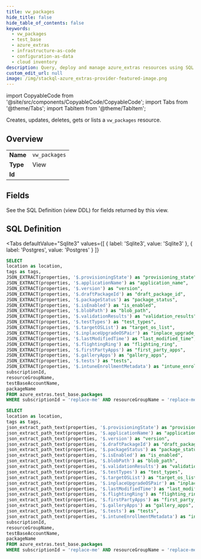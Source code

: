 ```yaml
--- 
title: vw_packages
hide_title: false
hide_table_of_contents: false
keywords:
  - vw_packages
  - test_base
  - azure_extras
  - infrastructure-as-code
  - configuration-as-data
  - cloud inventory
description: Query, deploy and manage azure_extras resources using SQL
custom_edit_url: null
image: /img/stackql-azure_extras-provider-featured-image.png
---
```


import CopyableCode from '@site/src/components/CopyableCode/CopyableCode';
import Tabs from '@theme/Tabs';
import TabItem from '@theme/TabItem';

Creates, updates, deletes, gets or lists a <code>vw_packages</code> resource.

## Overview
<table><tbody>
<tr><td><b>Name</b></td><td><code>vw_packages</code></td></tr>
<tr><td><b>Type</b></td><td>View</td></tr>
<tr><td><b>Id</b></td><td><CopyableCode code="azure_extras.test_base.vw_packages" /></td></tr>
</tbody></table>

## Fields

See the SQL Definition (view DDL) for fields returned by this view.

## SQL Definition

<Tabs
defaultValue="Sqlite3"
values={[
{ label: 'Sqlite3', value: 'Sqlite3' },
{ label: 'Postgres', value: 'Postgres' }
]}
>
<TabItem value="Sqlite3">

```sql
SELECT
location as location,
tags as tags,
JSON_EXTRACT(properties, '$.provisioningState') as "provisioning_state",
JSON_EXTRACT(properties, '$.applicationName') as "application_name",
JSON_EXTRACT(properties, '$.version') as "version",
JSON_EXTRACT(properties, '$.draftPackageId') as "draft_package_id",
JSON_EXTRACT(properties, '$.packageStatus') as "package_status",
JSON_EXTRACT(properties, '$.isEnabled') as "is_enabled",
JSON_EXTRACT(properties, '$.blobPath') as "blob_path",
JSON_EXTRACT(properties, '$.validationResults') as "validation_results",
JSON_EXTRACT(properties, '$.testTypes') as "test_types",
JSON_EXTRACT(properties, '$.targetOSList') as "target_os_list",
JSON_EXTRACT(properties, '$.inplaceUpgradeOSPair') as "inplace_upgrade_os_pair",
JSON_EXTRACT(properties, '$.lastModifiedTime') as "last_modified_time",
JSON_EXTRACT(properties, '$.flightingRing') as "flighting_ring",
JSON_EXTRACT(properties, '$.firstPartyApps') as "first_party_apps",
JSON_EXTRACT(properties, '$.galleryApps') as "gallery_apps",
JSON_EXTRACT(properties, '$.tests') as "tests",
JSON_EXTRACT(properties, '$.intuneEnrollmentMetadata') as "intune_enrollment_metadata",
subscriptionId,
resourceGroupName,
testBaseAccountName,
packageName
FROM azure_extras.test_base.packages
WHERE subscriptionId = 'replace-me' AND resourceGroupName = 'replace-me' AND testBaseAccountName = 'replace-me';
```

</TabItem>
<TabItem value="Postgres">

```sql
SELECT
location as location,
tags as tags,
json_extract_path_text(properties, '$.provisioningState') as "provisioning_state",
json_extract_path_text(properties, '$.applicationName') as "application_name",
json_extract_path_text(properties, '$.version') as "version",
json_extract_path_text(properties, '$.draftPackageId') as "draft_package_id",
json_extract_path_text(properties, '$.packageStatus') as "package_status",
json_extract_path_text(properties, '$.isEnabled') as "is_enabled",
json_extract_path_text(properties, '$.blobPath') as "blob_path",
json_extract_path_text(properties, '$.validationResults') as "validation_results",
json_extract_path_text(properties, '$.testTypes') as "test_types",
json_extract_path_text(properties, '$.targetOSList') as "target_os_list",
json_extract_path_text(properties, '$.inplaceUpgradeOSPair') as "inplace_upgrade_os_pair",
json_extract_path_text(properties, '$.lastModifiedTime') as "last_modified_time",
json_extract_path_text(properties, '$.flightingRing') as "flighting_ring",
json_extract_path_text(properties, '$.firstPartyApps') as "first_party_apps",
json_extract_path_text(properties, '$.galleryApps') as "gallery_apps",
json_extract_path_text(properties, '$.tests') as "tests",
json_extract_path_text(properties, '$.intuneEnrollmentMetadata') as "intune_enrollment_metadata",
subscriptionId,
resourceGroupName,
testBaseAccountName,
packageName
FROM azure_extras.test_base.packages
WHERE subscriptionId = 'replace-me' AND resourceGroupName = 'replace-me' AND testBaseAccountName = 'replace-me';
```

</TabItem>
</Tabs>
